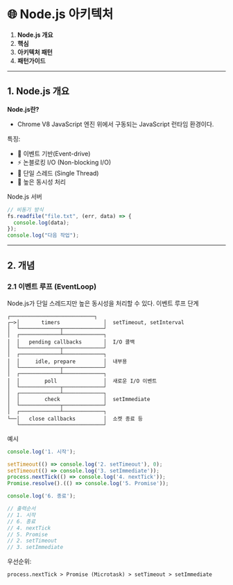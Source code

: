# 🌐 Node.js 아키텍처

1. **Node.js 개요**
2. **핵심**
3. **아키텍처 패턴**
4. **패턴가이드**

---

## 1. Node.js 개요

**Node.js란?**

- Chrome V8 JavaScript 엔진 위에서 구동되는 JavaScript 런타임 환경이다.

특징:

- 🔄 이벤트 기반(Event-drive)
- ⚡ 논블로킹 I/O (Non-blocking I/O)
- 🧵 단일 스레드 (Single Thread)
- 🚀 높은 동시성 처리

Node.js 서버

```js
// 비동기 방식
fs.readfile("file.txt", (err, data) => {
  console.log(data);
});
console.log("다음 작업");
```

---

## 2. 개념

### 2.1 이벤트 루프 (EventLoop)

Node.js가 단일 스레드지만 높은 동시성을 처리할 수 있다.
이벤트 루프 단계

```
┌───────────────────────────┐
┌─>│       timers              │  setTimeout, setInterval
│  └─────────────┬─────────────┘
│  ┌─────────────┴─────────────┐
│  │   pending callbacks       │  I/O 콜백
│  └─────────────┬─────────────┘
│  ┌─────────────┴─────────────┐
│  │     idle, prepare         │  내부용
│  └─────────────┬─────────────┘
│  ┌─────────────┴─────────────┐
│  │        poll               │  새로운 I/O 이벤트
│  └─────────────┬─────────────┘
│  ┌─────────────┴─────────────┐
│  │        check              │  setImmediate
│  └─────────────┬─────────────┘
│  ┌─────────────┴─────────────┐
└──│   close callbacks         │  소켓 종료 등
   └───────────────────────────┘
```

예시

```js
console.log('1. 시작');

setTimeout(() => console.log('2. setTimeout'), 0);
setTimeout(() => console.log('3. setImmediate'));
process.nextTick(() => console.log('4. nextTick'));
Promise.resolve().(() => console.log('5. Promise'));

console.log('6. 종료');

// 출력순서
// 1. 시작
// 6. 종료
// 4. nextTick
// 5. Promise
// 2. setTimeout
// 3. setImmediate
```

우선순위:

```
process.nextTick > Promise (Microtask) > setTimeout > setImmediate
```
